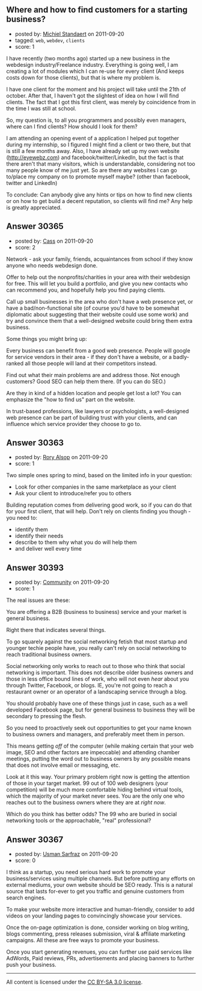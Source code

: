 ## Where and how to find customers for a starting business?

- posted by: [Michiel Standaert](https://stackexchange.com/users/-1/13427-michiel-standaert) on 2011-09-20
- tagged: `web`, `webdev`, `clients`
- score: 1

I have recently (two months ago) started up a new business in the webdesign industry/Freelance industry. Everything is going well, I am creating a lot of modules which I can re-use for every client (And keeps costs down for those clients), but that is where my problem is.

I have one client for the moment and his project will take until the 21th of october. After that, I haven't got the slightest of idea on how I will find clients. The fact that I got this first client, was merely by coincidence from in the time I was still at school.

So, my question is, to all you programmers and possibly even managers, where can I find clients? How should I look for them?

I am attending an opening event of a application I helped put together during my internship, so I figured I might find a client or two there, but that is still a few months away. Also, I have already set up my own website (http://eyewebz.com) and facebook/twitter/LinkedIn, but the fact is that there aren't that many visitors, which is understandable, considering not too many people know of me just yet. So are there any websites I can go to/place my company on to promote myself maybe? (other than facebook, twitter and LinkedIn)

To conclude: Can anybody give any hints or tips on how to find new clients or on how to get build a decent reputation, so clients will find me? Any help is greatly appreciated.



## Answer 30365

- posted by: [Cass](https://stackexchange.com/users/-1/12436-cass) on 2011-09-20
- score: 2

Network - ask your family, friends, acquaintances from school if they know anyone who needs webdesign done. 

Offer to help out the nonprofits/charities in your area with their webdesign for free. This will let you build a portfolio, and give you new contacts who can recommend you, and hopefully help you find paying clients. 

Call up small businesses in the area who don't have a web presence yet, or have a bad/non-functional site (of course you'd have to be somewhat diplomatic about suggesting that their website could use some work) and try and convince them that a well-designed website could bring them extra business. 

Some things you might bring up:

Every business can benefit from a good web presence. People will google for service vendors in their area - if they don't have a website, or a badly-ranked all those people will land at their competitors instead. 

Find out what their main problems are and address those. Not enough customers? Good SEO can help them there. (If you can do SEO.) 

Are they in kind of a hidden location and people get lost a lot? You can emphasize the "how to find us" part on the website. 

In trust-based professions, like lawyers or psychologists, a well-designed web presence can be part of building trust with your clients, and can influence which service provider they choose to go to. 


## Answer 30363

- posted by: [Rory Alsop](https://stackexchange.com/users/-1/5784-rory-alsop) on 2011-09-20
- score: 1

Two simple ones spring to mind, based on the limited info in your question:

 - Look for other companies in the same marketplace as your client
 - Ask your client to introduce/refer you to others

Building reputation comes from delivering good work, so if you can do that for your first client, that will help. Don't rely on clients finding you though - you need to:

 - identify them
 - identify their needs
 - describe to them why what you do will help them 
 - and deliver well every time


## Answer 30393

- posted by: [Community](https://stackexchange.com/users/-1/-1-community) on 2011-09-20
- score: 1

The real issues are these:

You are offering a B2B (business to business) service and your market is general business. 

Right there that indicates several things. 

To go squarely against the social networking fetish that most startup and younger techie people have, you really can't rely on social networking to reach traditional business owners. 

Social networking only works to reach out to those who think that social networking is important. This does not describe older business owners and those in less office bound lines of work, who will not even *hear* about you through Twitter, Facebook, or blogs. IE, you're not going to reach a restaurant owner or an operator of a landscaping service through a blog. 

You should probably have one of these things just in case, such as a well developed Facebook page, but for general business to business they will be secondary to pressing the flesh. 

So you need to proactively seek out opportunities to get your name known to business owners and managers, and preferably meet them in person. 

This means getting *off* of the computer (while making certain that your web image, SEO and other factors are impeccable) and attending chamber meetings, putting the word out to business owners by any possible means that does not involve email or messaging, etc. 

Look at it this way. Your primary problem right now is getting the attention of those in your target market. 99 out of 100 web designers (your competition) will be much more comfortable hiding behind virtual tools, which the majority of your market never sees. You are the only one who reaches out to the business owners where they are at *right now*. 

Which do you think has better odds? The 99 who are buried in social networking tools or the approachable, "real" professional?


## Answer 30367

- posted by: [Usman Sarfraz](https://stackexchange.com/users/-1/9246-usman-sarfraz) on 2011-09-20
- score: 0

I think as a startup, you need serious hard work to promote your business/services using multiple channels. But before putting any efforts on external mediums, your own website should be SEO ready. This is a natural source that lasts for-ever to get you traffic and genuine customers from search engines.

To make your website more interactive and human-friendly, consider to add videos on your landing pages to convincingly showcase your services.

Once the on-page optimization is done, consider working on blog writing, blogs commenting, press releases submission, viral & affiliate marketing campaigns. All these are free ways to promote your business.

Once you start generating revenues, you can further use paid services like AdWords, Paid reviews, PRs, advertisements and placing banners to further push your business.



---

All content is licensed under the [CC BY-SA 3.0 license](https://creativecommons.org/licenses/by-sa/3.0/).
